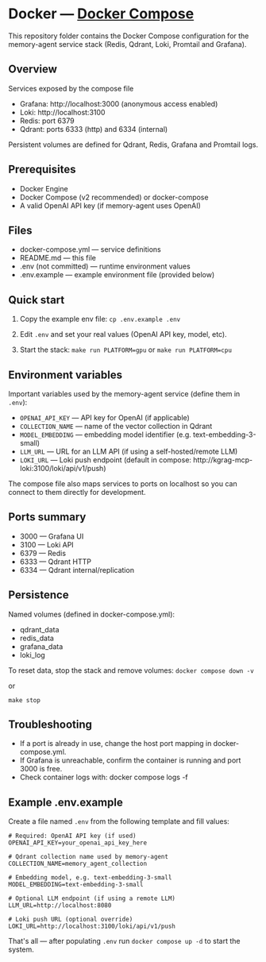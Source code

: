 # Docker — [Docker Compose](./docker-compose.yml)

This repository folder contains the Docker Compose configuration for the memory-agent service stack (Redis, Qdrant, Loki, Promtail and Grafana).

## Overview

Services exposed by the compose file
- Grafana: http://localhost:3000 (anonymous access enabled)
- Loki: http://localhost:3100
- Redis: port 6379
- Qdrant: ports 6333 (http) and 6334 (internal)

Persistent volumes are defined for Qdrant, Redis, Grafana and Promtail logs.

## Prerequisites

- Docker Engine
- Docker Compose (v2 recommended) or docker-compose
- A valid OpenAI API key (if memory-agent uses OpenAI)

## Files

- docker-compose.yml — service definitions
- README.md — this file
- .env (not committed) — runtime environment values
- .env.example — example environment file (provided below)

## Quick start

1. Copy the example env file:
    `cp .env.example .env`

2. Edit `.env` and set your real values (OpenAI API key, model, etc).

3. Start the stack: `make run PLATFORM=gpu` or `make run PLATFORM=cpu`

## Environment variables

Important variables used by the memory-agent service (define them in `.env`):

- `OPENAI_API_KEY` — API key for OpenAI (if applicable)
- `COLLECTION_NAME` — name of the vector collection in Qdrant
- `MODEL_EMBEDDING` — embedding model identifier (e.g. text-embedding-3-small)
- `LLM_URL` — URL for an LLM API (if using a self-hosted/remote LLM)
- `LOKI_URL` — Loki push endpoint (default in compose: http://kgrag-mcp-loki:3100/loki/api/v1/push)

The compose file also maps services to ports on localhost so you can connect to them directly for development.

## Ports summary

- 3000 — Grafana UI
- 3100 — Loki API
- 6379 — Redis
- 6333 — Qdrant HTTP
- 6334 — Qdrant internal/replication

## Persistence

Named volumes (defined in docker-compose.yml):
- qdrant_data
- redis_data
- grafana_data
- loki_log

To reset data, stop the stack and remove volumes:
`docker compose down -v`

or 

`make stop`

## Troubleshooting

- If a port is already in use, change the host port mapping in docker-compose.yml.
- If Grafana is unreachable, confirm the container is running and port 3000 is free.
- Check container logs with: docker compose logs -f <service-name>

## Example .env.example

Create a file named `.env` from the following template and fill values:

```env
# Required: OpenAI API key (if used)
OPENAI_API_KEY=your_openai_api_key_here

# Qdrant collection name used by memory-agent
COLLECTION_NAME=memory_agent_collection

# Embedding model, e.g. text-embedding-3-small
MODEL_EMBEDDING=text-embedding-3-small

# Optional LLM endpoint (if using a remote LLM)
LLM_URL=http://localhost:8080

# Loki push URL (optional override)
LOKI_URL=http://localhost:3100/loki/api/v1/push
```

That's all — after populating `.env` run `docker compose up -d` to start the system.
